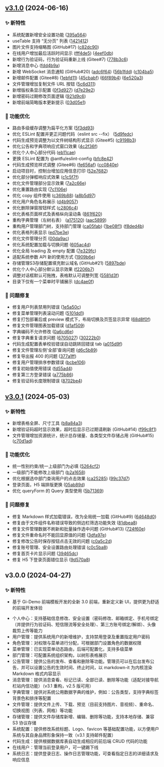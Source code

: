 ## [v3.1.0](https://github.com/Charles7c/continew-admin-ui/compare/v3.0.1...v3.1.0) (2024-06-16)

### ✨ 新特性

* 系统配置新增安全设置功能 ([395a564](https://github.com/Charles7c/continew-admin-ui/commit/395a5642afbe3bac8b6b3f161949264a874033ba))
* useTable 支持 “无分页” 列表 ([1421412](https://github.com/Charles7c/continew-admin-ui/commit/1421412d678c926868b06ae8adeba292f390d3b1))
* 图片文件支持缩略图 (GitHub#17) ([c82dc90](https://github.com/Charles7c/continew-admin-ui/commit/c82dc9083bf7dbb9cccdd7c4daff6fe743eb9a0c))
* 在线用户增加最后活跃时间显示 ([fff4de5](https://github.com/Charles7c/continew-admin-ui/commit/fff4de56f30d3e3f777bd45b2f77be61bba3a555)) ([4eef0db](https://github.com/Charles7c/continew-admin-ui/commit/4eef0db9f93cb73e10113c8f69ad547f502db621))
* 新增行为验证码，行为验证码重新上线 (Gitee#7) ([778b3c6](https://github.com/Charles7c/continew-admin-ui/commit/778b3c677fee14071d49355980936b52d16a7313))
* 新增消息中心 ([fdd4b9a](https://github.com/Charles7c/continew-admin-ui/commit/fdd4b9a4dfcb600e8455c5c402fc6f818b6f1507))
* 新增 WebSocket 消息通知 (GitHub#20) ([adc6f64](https://github.com/Charles7c/continew-admin-ui/commit/adc6f643b3ba481313b3f23e876eb4836d8753b4)) ([56b1fdd](https://github.com/Charles7c/continew-admin-ui/commit/56b1fdd75521b08334b25e2d03f7cbcfe2014360)) ([c104ba5](https://github.com/Charles7c/continew-admin-ui/commit/c104ba5445f1c990b08ec5fd3a8cf1d783d65c76))
* 新增邮件配置 (Gitee#8) ([1ebfd11](https://github.com/Charles7c/continew-admin-ui/commit/1ebfd115eb4f488a7a9464415ce061f9ad36eca0)) ([45cbabf](https://github.com/Charles7c/continew-admin-ui/commit/45cbabf54503210305f7e74382fa7c4d702c359c)) ([66f89b4](https://github.com/Charles7c/continew-admin-ui/commit/66f89b44d897b7e6874b9882e8708cadf5ab60aa)) ([6e520a3](https://github.com/Charles7c/continew-admin-ui/commit/6e520a30720c418b7484f37c1736f189613e83ce))
* 文件管理增加复制文件 URL 按钮 ([5c6d311](https://github.com/Charles7c/continew-admin-ui/commit/5c6d3119eb4aab0f679aaeadcead7f96f6f1ea22))
* 新增版权条显示配置 ([0f3d927](https://gitee.com/continew/continew-admin-ui/commit/0f3d927f9894e296e5dde83feb1738206c44b5b1)) ([d7e29e2](https://gitee.com/continew/continew-admin-ui/commit/d7e29e238ee31301807275be1147824295995650))
* 新增密码过期修改页面逻辑 ([921d9c6](https://github.com/charles7c/continew-admin-ui/commit/921d9c63e955711473e1c911f59da4711cdc1197))
* 新增前端简略版本更新提示 ([03d05e1](https://github.com/charles7c/continew-admin-ui/commit/03d05e1821a0360afa724d86ce34a51aedb9c07e))

### 💎 功能优化

- 路由多级缓存调整为扁平化方案 ([5f3dd93](https://github.com/Charles7c/continew-admin-ui/commit/5f3dd93376ed62c803d6e26965f43812c86abee8))
- 优化 ESLint 配置并更正问题代码（eslint src --fix） ([5d9fedc](https://github.com/Charles7c/continew-admin-ui/commit/5d9fedc35406e00d88d8921ffe04b99a7c49cb8e))
- 代码生成预览调整为以文件树结构形式显示 (Gitee#5) ([c9198b3](https://github.com/Charles7c/continew-admin-ui/commit/c9198b315c25cb3e8fd7f769b543e98e131f878c))
- 优化公告和字典项响应式窗口效果 ([4c2f36f](https://github.com/Charles7c/continew-admin-ui/commit/4c2f36fe6b5254a613cabd686501e891cd8c7d1c))
- 优化个人中心部分代码 ([eb11cae](https://github.com/Charles7c/continew-admin-ui/commit/eb11cae635ff4a0661603509cec4e85a462f5a63))
- 更换 ESLint 配置为 @antfu/eslint-config ([bfc8e42](https://github.com/Charles7c/continew-admin-ui/commit/bfc8e42bad6777243fdca9bf37b0d95a92c75159))
- 代码生成预览样式调整 (Gitee#6) ([fe656af](https://github.com/Charles7c/continew-admin-ui/commit/fe656af1aa1afbc290cf6a6121347106adf5df60)) ([cc0840e](https://github.com/Charles7c/continew-admin-ui/commit/cc0840e2ae7f25f25432c6a01781ac1a8112eea7))
- 启动项目时，控制台增加应用信息打印 ([52e7682](https://github.com/Charles7c/continew-admin-ui/commit/52e7682a4786ae6e3fae49dcbd8ee473f30d2cb5))
- 优化部分弹框响应式效果 ([c1c5f7f](https://github.com/Charles7c/continew-admin-ui/commit/c1c5f7f632827286982fdc0b9235cb115298e541))
- 优化文件管理部分显示效果 ([7a2c66e](https://github.com/Charles7c/continew-admin-ui/commit/7a2c66e6463eb50d8c7bee0dcd21c396fe642ceb))
- 优化重置路由实现 ([7c1106e](https://github.com/Charles7c/continew-admin-ui/commit/7c1106e8c26d3dc3c2ecee93f9f98bc56a171720))
- 优化 copy 组件使用 ([c369b88](https://github.com/Charles7c/continew-admin-ui/commit/c369b88185c85bb7782383617fd6debf1f6c16d9)) ([a8b5d97](https://github.com/Charles7c/continew-admin-ui/commit/a8b5d97bfa0ed256205284deb7364bf50e18927a))
- 优化用户角色名称展示 ([d4b9057](https://github.com/Charles7c/continew-admin-ui/commit/d4b9057554f7bbe58d45429529d7279182100616))
- 优化删除弹窗按钮样式 ([c2806c4](https://github.com/Charles7c/continew-admin-ui/commit/c2806c469695adbe3ef1950957a33d48059c6cb6))
- 优化表格页面样式及表格纵向滚动条 ([861f620](https://github.com/Charles7c/continew-admin-ui/commit/861f6203cc0ebcdd7087434c9d8bafccf4360812))
- 重构字典管理（左树右表） ([a175120](https://github.com/Charles7c/continew-admin-ui/commit/a175120d699f5da099e7f027a6c5f0fba26705d8)) ([aac5899](https://github.com/Charles7c/continew-admin-ui/commit/aac5899fe0a01fe0e91ffc1904c94ac9ecaa4885))
- 重构用户管理部门树，支持部门管理 ([ca05fab](https://github.com/Charles7c/continew-admin-ui/commit/ca05fabdec277965057f7901317edefca74cb258)) ([1be08f1](https://github.com/Charles7c/continew-admin-ui/commit/1be08f10010654dc675d67b792f1fc870df5961e)) ([f8ded4b](https://github.com/Charles7c/continew-admin-ui/commit/f8ded4b491a22369d43ff3e76f75c771130c4f1c))
- 优化表格列表显示 ([ed7be3e](https://github.com/Charles7c/continew-admin-ui/commit/ed7be3ef25a91d66bcd33bae6176ecb81c85ec44))
- 优化文件管理分页 ([00da9ac](https://github.com/Charles7c/continew-admin-ui/commit/00da9acdd09e4f2f8233ec22ae37408f9a027674))
- 优化系统配置加载与切换问题 ([605ac4d](https://github.com/Charles7c/continew-admin-ui/commit/605ac4d0865e2b7471583f3e0b5a14993bf25104))
- 优化全局 loading 及 empty 配置 ([7e329fc](https://github.com/Charles7c/continew-admin-ui/commit/7e329fcffacc58cb626b3b7a71a53d8decc170f7))
- 适配系统参数 API 新的使用方式 ([1909b6e](https://github.com/Charles7c/continew-admin-ui/commit/1909b6e907f8d8dd00d8e59eff8c2125914cad3f))
- 存储管理S3存储配置填充默认域名 (GitHub#21) ([5897bde](https://github.com/Charles7c/continew-admin-ui/commit/5897bde0c45dd61a94ac9bcf85b55f12a7fe5133))
- 优化个人中心部分默认显示效果 ([f2206b7](https://github.com/Charles7c/continew-admin-ui/commit/f2206b78012d594010bc6cee47a95a9ebab1ad1b))
- 调整对话框默认可拖拽，表格默认可调整列宽 ([5581d3f](https://github.com/Charles7c/continew-admin-ui/commit/5581d3fd8910997d61ca6e281cec50caef264ca3))
- 目录下仅有一个菜单时平铺展示 ([dc4ae0f](https://github.com/Charles7c/continew-admin-ui/commit/dc4ae0fb34a940030f4fc1841ede3557ccccb58c))


### 🐛 问题修复

- 修复用户列表禁用列错误 ([1e5a50c](https://github.com/Charles7c/continew-admin-ui/commit/1e5a50c37bc8dbc18d917e523b0a215a510f57db))
- 修复菜单管理列表滚动问题 ([5101dd1](https://github.com/Charles7c/continew-admin-ui/commit/5101dd12d9769d8927afb40619fb68d696c22a82))
- 修复打包部署后或 preview 模式下，布局切换及页签显示异常 ([68d8f0f](https://github.com/Charles7c/continew-admin-ui/commit/68d8f0f5b36be162a0c64d500d845388c239c4a7))
- 修复文件管理图表加载错误 ([d1af509](https://github.com/Charles7c/continew-admin-ui/commit/d1af509a1aaa7d1a6982f3dcdadb7202b71b9475))
- 字典编码不允许修改 ([0a6cd6e](https://github.com/Charles7c/continew-admin-ui/commit/0a6cd6ef989309a450a810852cbd74e35ed29b6a))
- 修复字典重复请求问题 ([6705027](https://github.com/Charles7c/continew-admin-ui/commit/6705027273e098cde57792743c3a0bdacb559449)) ([30222b0](https://github.com/Charles7c/continew-admin-ui/commit/30222b08ab6539552f3679f4cb9442f477f4df55))
- 代码生成配置表单校验错误自动跳转回错误 tab ([a015d9f](https://github.com/Charles7c/continew-admin-ui/commit/a015d9f843cb72aeb99674a271914044a4e00794))
- 修复文件管理左侧‘全部’查询问题 ([d6c5b89](https://github.com/Charles7c/continew-admin-ui/commit/d6c5b8988c84d6d33474d51162bad12973b86c91))
- 修复导出报 400 的问题 ([377a1ff](https://github.com/Charles7c/continew-admin-ui/commit/377a1ff1b74fa357545c3298e5b9c480b0f3f0d3))
- 修复用户管理排序参数错误 ([bcbe106](https://github.com/Charles7c/continew-admin-ui/commit/bcbe10660fbfdab5a7c7b17c9353aba3adc12638))
- 修复初始值使用错误 ([fd55ad4](https://github.com/Charles7c/continew-admin-ui/commit/fd55ad422888f74ea2deda679172db0cff923c9f))
- 修复第三方登录错误 ([a775b86](https://github.com/Charles7c/continew-admin-ui/commit/a775b86e2e0973a16e6b9a1945acbd904773b876))
- 修复验证码长度限制错误 ([8702be4](https://github.com/Charles7c/continew-admin-ui/commit/8702be45ed64dde39f443c2e5570fd2474821e6b))

## [v3.0.1](https://github.com/Charles7c/continew-admin-ui/compare/v3.0.0...v3.0.1) (2024-05-03)

### ✨ 新特性

* 新增表格全屏、尺寸工具 ([b8a84a3](https://github.com/Charles7c/continew-admin-ui/commit/b8a84a3a0890d4f6d0e39ecbe50c4f645bd0f106))
* 新增验证码超时显示效果，超时后显示已过期请刷新 (GitHub#14) ([f99c8f1](https://github.com/Charles7c/continew-admin-ui/commit/f99c8f1b5a521f987b2822352f976fb0b1dc93b3))
* 文件管理增加资源统计，统计总存储量、各类型文件存储占用 (GitHub#15) ([c70d1ad](https://github.com/Charles7c/continew-admin-ui/commit/c70d1adbf922d28853bf4e6cf8cc4e14ad5b0ac7))

### 💎 功能优化

- 统一性别约束/统一上级部门为必填 ([5264cf2](https://github.com/Charles7c/continew-admin-ui/commit/5264cf226fa3acd1398d9309e6a97d4d45b64850))
- 一级部门不能修改上级部门 ([b2a1658](https://github.com/Charles7c/continew-admin-ui/commit/b2a1658e3730078cf2fbeb3032c23c0922544594))
- 优化根据选中部门查询用户的点击效果 ([ca25285](https://github.com/Charles7c/continew-admin-ui/commit/ca252852373840b000c1f65ab925d18335a71fcb)) ([99c37d7](https://github.com/Charles7c/continew-admin-ui/commit/99c37d7de4a245836f89c29cf4b638032efae31f))
- 登录页面，H5 端排版更换 ([05ab89d](https://github.com/Charles7c/continew-admin-ui/commit/05ab89d03fe6401994698ad9ecdeb8540ec49553))
- 优化 queryForm 的 Query 类型使用 ([5b71369](https://github.com/Charles7c/continew-admin-ui/commit/5b713692516db586f2d401a163192c62a963137a))


### 🐛 问题修复

- 修复 Markdown 样式加载错误，改为全局统一加载 (GitHub#9) ([64648d0](https://github.com/Charles7c/continew-admin-ui/commit/64648d0c1d897d6e426199e7924ede9dfb40e8b8))
- 修复由于文件组件名称错误导致的侧边栏筛选功能失效 ([81dbea8](https://github.com/Charles7c/continew-admin-ui/commit/81dbea879377054e3646c2d07b51c3352501bbce))
- 修复文件管理数据不刷新和批量操作选中问题 (GitHub#13) ([724f60e](https://github.com/Charles7c/continew-admin-ui/commit/724f60eaf6b076cfb165ca0b1028c461146495ad))
- 修复文件重命名时不能回显原值的问题 ([3dfa97e](https://github.com/Charles7c/continew-admin-ui/commit/3dfa97e785acb42edd3798117f7e8eea326b4b64))
- 修复修改公告时保存按钮点击无效的问题 ([c0a5c2d](https://github.com/Charles7c/continew-admin-ui/commit/c0a5c2dffe50905b8610fbd066b8eecd5a4cbe89))
- 修复账号管理、安全设置路由处理错误 ([c0c5ba8](https://github.com/Charles7c/continew-admin-ui/commit/c0c5ba8efdab009e7e38ad9a8f68a655aba28718))
- 修复首页卡片显示问题 ([39465dc](https://github.com/Charles7c/continew-admin-ui/commit/39465dcaa38c9d79c820583a1dd82978e5588dec))
- 修复 H5 下登录页面错位显示 ([9d570a8](https://github.com/Charles7c/continew-admin-ui/commit/9d570a808ce1a15a1513eac0e9ec355d683febef))

## v3.0.0 (2024-04-27)

### ✨ 新特性

* 基于 Gi-Demo 前端模板开发的全新 3.0 前端，重新定义新 UI，提供更为舒适的前端开发体验
- 个人中心：支持基础信息修改、安全设置（密码修改、邮箱绑定、手机号绑定（并提供行为验证码、短信限流等安全处理）、第三方账号绑定/解绑）、头像裁剪上传等能力
- 用户管理：提供系统用户的新增维护，支持禁用登录及重置指定用户密码
- 角色管理：对权限与菜单进行分配，可根据部门设置角色的数据权限
- 菜单管理：已实现菜单动态路由，后端可配置化，支持多级菜单
- 部门管理：可配置系统组织架构，以树形表格展示
- 公告管理：提供公告的发布、查看和删除等功能。管理员可以在后台发布公告，并可以设置公告的生效时间、终止时间，以 markdown-it 为内核渲染 Markdown 格式内容显示
- 消息管理：提供消息查看、标记已读、全部已读、删除等功能（适配对接导航栏站内信功能）（v3.1 重构，v2.5 版可用）
- 字典管理：提供对系统公用数据字典的维护，例如：公告类型，支持字典标签背景色和排序等配置
- 文件管理：提供文件上传、下载、预览（目前支持图片、音视频）、重命名、切换视图（列表、网格）等功能
- 存储管理：提供文件存储库新增、编辑、删除等功能，支持本地存储、兼容 S3 协议存储
- 系统配置：提供修改系统标题、Logo、favicon 等基础配置功能，以方便用户系统与其自身品牌形象保持一致（v3.1 支持邮件配置）
- 代码生成：提供根据数据库表自动生成相应的前后端 CRUD 代码的功能
- 在线用户：管理当前登录用户，可一键踢下线
- 系统日志：提供登录日志、操作日志管理功能，可查看指定日志的详细请求及响应信息

